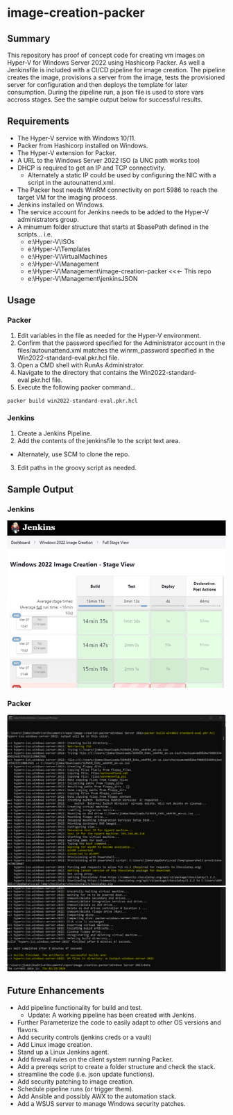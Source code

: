 # image-creation-packer

## Summary

This repository has proof of concept code for creating vm images on Hyper-V for Windows Server 2022 using Hashicorp Packer. As well a Jenkinsfile is included with a CI/CD pipeline for image creation. The pipeline creates the image, provisions a server from the image, tests the provisioned server for configuration and then deploys the template for later consumption. During the pipeline run, a json file is used to store vars accross stages. See the sample output below for successful results.

## Requirements

* The Hyper-V service with Windows 10/11.
* Packer from Hashicorp installed on Windows.
* The Hyper-V extension for Packer.
* A URL to the Windows Server 2022 ISO (a UNC path works too)
* DHCP is required to get an IP and TCP connectivity.
  * Alternately a static IP could be used by configuring the NIC with a script in the autounattend.xml.
* The Packer host needs WinRM connectivity on port 5986 to reach the target VM for the imaging process.
* Jenkins installed on Windows.
* The service account for Jenkins needs to be added to the Hyper-V administrators group.
* A minumum folder structure that starts at $basePath defined in the scripts... i.e.
  * e:\Hyper-V\ISOs
  * e:\Hyper-V\Templates
  * e:\Hyper-V\VirtualMachines
  * e:\Hyper-V\Management
  * e:\Hyper-V\Management\image-creation-packer <<<- This repo
  * e:\Hyper-V\Management\jenkinsJSON

## Usage
### Packer
1. Edit variables in the file as needed for the Hyper-V environment.
2. Confirm that the password specified for the Administrator account in the files/autounattend.xml matches the winrm_password specified in the Win2022-standard-eval.pkr.hcl file.
3. Open a CMD shell with RunAs Administrator.
4. Navigate to the directory that contains the Win2022-standard-eval.pkr.hcl file.
5. Execute the following packer command...
```
packer build win2022-standard-eval.pkr.hcl
```
### Jenkins
1. Create a Jenkins Pipeline.
2. Add the contents of the jenkinsfile to the script text area.
  * Alternately, use SCM to clone the repo.
3. Edit paths in the groovy script as needed.

## Sample Output
### Jenkins
![alt text](<screenshots/Screenshot 2024-03-07 114224.png>)
### Packer
![alt text](<screenshots/Screenshot 2024-02-29 211147.png>)
![alt text](<screenshots/Screenshot 2024-02-29 211830.png>)

## Future Enhancements

* Add pipeline functionality for build and test.
  * Update: A working pipeline has been created with Jenkins.
* Further Parameterize the code to easily adapt to other OS versions and flavors.
* Add security controls (jenkins creds or a vault)
* Add Linux image creation.
* Stand up a Linux Jenkins agent.
* Add firewall rules on the client system running Packer.
* Add a prereqs script to create a folder structure and check the stack.
* streamline the code (i.e. json update functions).
* Add security patching to image creation.
* Schedule pipeline runs (or trigger them).
* Add Ansible and possibly AWX to the automation stack.
* Add a WSUS server to manage Windows security patches.
